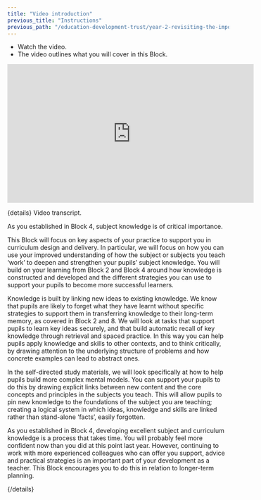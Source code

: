```yaml
---
title: "Video introduction"
previous_title: "Instructions"
previous_path: "/education-development-trust/year-2-revisiting-the-importance-of-subject-and-curriculum-knowledge/intro-ect-instructions"
---
```


- Watch the video.
- The video outlines what you will cover in this Block.

<iframe width="560" height="315" src="https://www.youtube.com/embed/LShS6igaF1o" title="YouTube video player" frameborder="0" allow="accelerometer; autoplay; clipboard-write; encrypted-media; gyroscope; picture-in-picture; web-share" allowfullscreen></iframe>

{details}
Video transcript.


  As you established in Block 4, subject knowledge is of critical importance. 



  This Block will focus on key aspects of your practice to support you in
  curriculum design and delivery. In particular, we will focus on how you can
  use your improved understanding of how the subject or subjects you teach
  ‘work’ to deepen and strengthen your pupils’ subject knowledge. You will build
  on your learning from Block 2 and Block 4 around how knowledge is constructed
  and developed and the different strategies you can use to support your pupils
  to become more successful learners.



  Knowledge is built by linking new ideas to existing knowledge. We know that
  pupils are likely to forget what they have learnt without specific strategies
  to support them in transferring knowledge to their long-term memory, as
  covered in Block 2 and 8. We will look at tasks that support pupils to learn
  key ideas securely, and that build automatic recall of key knowledge through
  retrieval and spaced practice. In this way you can help pupils apply knowledge
  and skills to other contexts, and to think critically, by drawing attention to
  the underlying structure of problems and how concrete examples can lead to
  abstract ones. 



  In the self-directed study materials, we will look specifically at how to help
  pupils build more complex mental models. You can support your pupils to do
  this by drawing explicit links between new content and the core concepts and
  principles in the subjects you teach. This will allow pupils to pin new
  knowledge to the foundations of the subject you are teaching; creating a
  logical system in which ideas, knowledge and skills are linked rather than
  stand-alone ‘facts’, easily forgotten. 



  As you established in Block 4, developing excellent subject and curriculum
  knowledge is a process that takes time. You will probably feel more confident
  now than you did at this point last year. However, continuing to work with
  more experienced colleagues who can offer you support, advice and practical
  strategies is an important part of your development as a teacher. This Block
  encourages you to do this in relation to longer-term planning.

 {/details}
